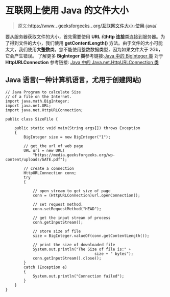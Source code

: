 # 互联网上使用 Java 的文件大小

> 原文:[https://www . geeksforgeeks . org/互联网文件大小-使用-java/](https://www.geeksforgeeks.org/size-of-file-on-the-internet-using-java/)

要从服务器获取文件的大小，首先需要使用 **URL** 和**http 连接**类连接到服务器。为了得到文件的大小，我们使用 **getContentLength()** 方法。由于文件的大小可能太大，我们使用**大整数**类。您不能使用整数数据类型，因为如果文件大于 2Gb，它会产生错误。
了解更多 **BigInteger 类**参考链接:[Java 中的 BigInteger 类](https://www.geeksforgeeks.org/biginteger-class-in-java/)
对于 **HttpURLConnection** 参考链接: [Java 中的 Java.net.HttpURLConnection 类](https://www.geeksforgeeks.org/java-net-httpurlconnection-class-java/)

## Java 语言(一种计算机语言，尤用于创建网站)

```
// Java Program to calculate Size
// of a file on the Internet.
import java.math.BigInteger;
import java.net.URL;
import java.net.HttpURLConnection;

public class SizeFile {

    public static void main(String args[]) throws Exception
    {
        BigInteger size = new BigInteger("1");

        // get the url of web page
        URL url = new URL(
            "https://media.geeksforgeeks.org/wp-content/uploads/GATE.pdf");

        // create a connection
        HttpURLConnection conn;
        try
        {

            // open stream to get size of page
            conn = (HttpURLConnection)url.openConnection();

            // set request method.
            conn.setRequestMethod("HEAD");

            // get the input stream of process
            conn.getInputStream();

            // store size of file
            size = BigInteger.valueOf(conn.getContentLength());

            // print the size of downloaded file
            System.out.println("The Size of file is:" +
                                       size + " bytes");
            conn.getInputStream().close();
        }
        catch (Exception e)
        {
            System.out.println("Connection failed");
        }
    }
}
```